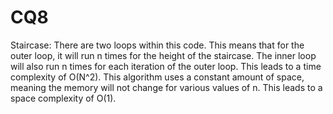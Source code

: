 # CQ8

Staircase: There are two loops within this code. This means that for the outer loop, it will run n times for the height of the staircase. The inner loop will also run n times for each iteration of the outer loop. This leads to a time complexity of O(N^2). This algorithm uses a constant amount of space, meaning the memory will not change for various values of n. This leads to a space complexity of O(1). 
